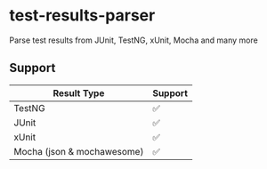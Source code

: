 # test-results-parser

Parse test results from JUnit, TestNG, xUnit, Mocha and many more

## Support

| Result Type                   | Support |
|-------------------------------|---------|
| TestNG                        | ✅      |
| JUnit                         | ✅      |
| xUnit                         | ✅      |
| Mocha (json & mochawesome)    | ✅      |